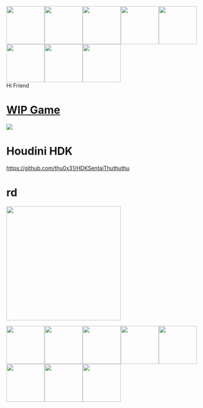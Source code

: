 <img src="https://github.com/thu0x31/thu0x31/blob/master/lpj8knu7kid51.gif?raw=true" width="100"><img src="https://github.com/thu0x31/thu0x31/blob/master/lpj8knu7kid51.gif?raw=true" width="100"><img src="https://github.com/thu0x31/thu0x31/blob/master/lpj8knu7kid51.gif?raw=true" width="100"><img src="https://github.com/thu0x31/thu0x31/blob/master/lpj8knu7kid51.gif?raw=true" width="100"><img src="https://github.com/thu0x31/thu0x31/blob/master/lpj8knu7kid51.gif?raw=true" width="100"><img src="https://github.com/thu0x31/thu0x31/blob/master/lpj8knu7kid51.gif?raw=true" width="100"><img src="https://github.com/thu0x31/thu0x31/blob/master/lpj8knu7kid51.gif?raw=true" width="100"><img src="https://github.com/thu0x31/thu0x31/blob/master/lpj8knu7kid51.gif?raw=true" width="100">  
Hi Friend
# [WIP Game](http://www.youtube.com/watch?v=-KmMpRVATLc)
  [![](http://img.youtube.com/vi/-KmMpRVATLc/mqdefault.jpg)](http://www.youtube.com/watch?v=-KmMpRVATLc "")
# Houdini HDK
  https://github.com/thu0x31/HDKSentaiThuthuthu
# rd
<img src="https://github.com/YytTkhs/CPU_ReactionDiffusion/raw/master/reactionDiffusion.gif" width="300">

<img src="https://github.com/thu0x31/thu0x31/blob/master/lpj8knu7kid51.gif?raw=true" width="100"><img src="https://github.com/thu0x31/thu0x31/blob/master/lpj8knu7kid51.gif?raw=true" width="100"><img src="https://github.com/thu0x31/thu0x31/blob/master/lpj8knu7kid51.gif?raw=true" width="100"><img src="https://github.com/thu0x31/thu0x31/blob/master/lpj8knu7kid51.gif?raw=true" width="100"><img src="https://github.com/thu0x31/thu0x31/blob/master/lpj8knu7kid51.gif?raw=true" width="100"><img src="https://github.com/thu0x31/thu0x31/blob/master/lpj8knu7kid51.gif?raw=true" width="100"><img src="https://github.com/thu0x31/thu0x31/blob/master/lpj8knu7kid51.gif?raw=true" width="100"><img src="https://github.com/thu0x31/thu0x31/blob/master/lpj8knu7kid51.gif?raw=true" width="100">
